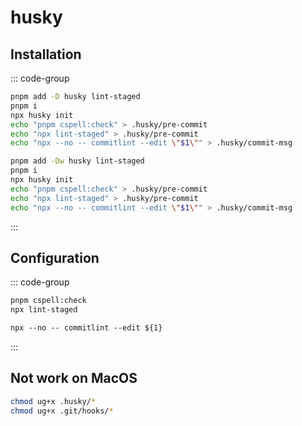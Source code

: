 # husky

## Installation

::: code-group

```bash [Single Repo]
pnpm add -D husky lint-staged
pnpm i
npx husky init
echo "pnpm cspell:check" > .husky/pre-commit
echo "npx lint-staged" > .husky/pre-commit
echo "npx --no -- commitlint --edit \"$1\"" > .husky/commit-msg
```

```bash [Monorepo]
pnpm add -Dw husky lint-staged
pnpm i
npx husky init
echo "pnpm cspell:check" > .husky/pre-commit
echo "npx lint-staged" > .husky/pre-commit
echo "npx --no -- commitlint --edit \"$1\"" > .husky/commit-msg
```

:::

## Configuration

::: code-group

```txt [pre-commit]
pnpm cspell:check
npx lint-staged
```

```txt [commit-msg]
npx --no -- commitlint --edit ${1}
```

:::

## Not work on MacOS

```bash
chmod ug+x .husky/*
chmod ug+x .git/hooks/*
```
